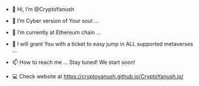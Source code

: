 - 👋 Hi, I’m @CryptoYanush
- 👀 I’m Cyber version of Your soul ...
- 🌱 I’m currently at Ethereum chain ...
- 💞️ I will grant You with a ticket to easy jump in ALL supported metaverses ...
- 📫 How to reach me ... Stay tuned! We start soon!

- :computer: Check website at https://cryptoyanush.github.io/CryptoYanush.io/


<!---
CryptoYanush/CryptoYanush is a ✨ special ✨ repository because its `README.md` (this file) appears on your GitHub profile.
You can click the Preview link to take a look at your changes.
--->
